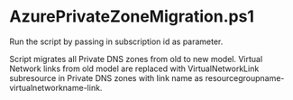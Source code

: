 # AzurePrivateZoneMigration.ps1

Run the script by passing in subscription id as parameter.

Script migrates all Private DNS zones from old to new model. Virtual Network links from old model are replaced with VirtualNetworkLink 
subresource in Private DNS zones with link name as resourcegroupname-virtualnetworkname-link.
